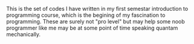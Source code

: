 This is the set of codes I have written in my first semestar introduction to programming course, which is the begining of my fascination to programming. These are surely not "pro level" but may 
help some noob programmer like me may be at some point of time speaking quantam mechanically.
